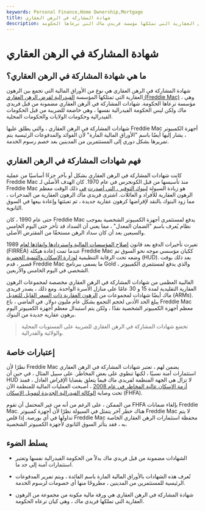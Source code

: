 ```yaml
---
keywords: Personal Finance,Home Ownership,Mortgage
title: شهادة المشاركة في الرهن العقاري
description: شهادة المشاركة في الرهن العقاري هي ورقة مالية تجمع بين الرهون العقارية التي تملكها مؤسسة فريدي ماك التي ترعاها الحكومة.
---
```


# شهادة المشاركة في الرهن العقاري
## ما هي شهادة المشاركة في الرهن العقاري؟

شهادة المشاركة في الرهن العقاري هي نوع من الأوراق المالية التي تجمع بين الرهون العقارية التي تمتلكها المؤسسة [الفيدرالية لقرض الرهن العقاري (Freddie Mac)](/freddiemac) ، وهي مؤسسة ترعاها الحكومة. شهادات المشاركة في الرهن العقاري مضمونة من قبل فريدي ماك ولكن ليس الحكومة الفيدرالية نفسها ، وهي خاضعة للضريبة من قبل الحكومات الفيدرالية وحكومات الولايات والحكومات المحلية.

شهادات المشاركة في الرهن العقاري ، والتي يطلق عليها Freddie Mac أجهزة الكمبيوتر ، يشار إليها أيضًا باسم "الأوراق المالية المارة" لأن الفوائد والمدفوعات الرئيسية يتم تمريرها بشكل دوري إلى المستثمرين من المدينين بعد خصم رسوم الخدمة.

## فهم شهادات المشاركة في الرهن العقاري

كانت شهادات المشاركة في الرهن العقاري بشكل أو بآخر جزءًا أساسيًا من عملية Freddie Mac منذ تأسيسها من قبل الكونجرس في عام 1970. كان الهدف الأصلي لـ Freddie Mac هو زيادة السيولة [لبنوك التوفير ، التي أصدرت](/thriftbank) [في](/thriftbank) ذلك الوقت معظم الرهون العقارية للأفراد و العائلات. اشترى فريدي ماك الرهون العقارية من المدخرات ، مما زود البنوك بالنقد لإقراضها كرهون عقارية جديدة ، ثم تعبئتها وإعادة بيعها في السوق الثانوية.

حتى عام 1990 ، كان Freddie Mac يدفع لمستثمري أجهزة الكمبيوتر الشخصية بموجب نظام يُعرف باسم "الضمان المعدل" ، مما يعني أن السداد قد تأخر حتى اليوم الخامس والسبعين بعد أن كان سداد الرهن مستحقًا من المقترض الأصلي.

تغيرت تأخيرات الدفع بعد قانون [إصلاح المؤسسات المالية واستردادها وإنفاذها لعام](/financial-institutions-reform-recovery-enforcement) 1989 (FIRREA) عندما تمت إعادة هيكلة Freddie Mac ككيان مؤسسي موجه نحو السوق تم وضعه تحت الرقابة التنظيمية [لوزارة الإسكان والتنمية الحضرية](/us-department-housing-urban-development-hud) (HUD). بعد ذلك بوقت قصير ، قدم Freddie Mac ما يسمى ببرنامج Gold ، والذي يدفع لمستثمري الكمبيوتر الشخصي في اليوم الخامس والأربعين.

الغالبية العظمى من شهادات المشاركة في الرهن العقاري مخصصة لمجموعات الرهون العقارية التقليدية لمدة 15 و 30 عامًا على منازل الأسرة الواحدة. ومع ذلك ، يصدر فريدي ماك أيضًا شهادات لمجموعات من [الرهون العقارية ذات السعر القابل للتعديل](/arm) (ARMs). يبلغ الحد الأدنى لحجم التجمع بشكل عام مليون دولار. في الماضي ، باع Freddie Mac معظم أجهزة الكمبيوتر الشخصية نقدًا ، ولكن يتم استبدال معظم أجهزة الكمبيوتر اليوم برهون عقارية جديدة من البنوك.

> تخضع شهادات المشاركة في الرهن العقاري للضريبة على المستويات المحلية والولائية والفدرالية.

>

## إعتبارات خاصة

نظرًا لأن Freddie Mac يضمن لهم ، تعتبر شهادات المشاركة في الرهن العقاري استثمارات آمنة نسبيًا ، لكنها تنطوي على بعض المخاطر. على سبيل المثال ، في حين أن HUD لا تزال هي الجهة المنظمة لفريدي ماك فيما يتعلق بقضايا الإقراض العادل ، فمنذ [أزمة الإسكان عالية المخاطر في عام 2008](/subprime-meltdown) ، أصبحت العمليات المالية للمنظمة الآن تحت وصاية [الوكالة الفيدرالية الجديدة لتمويل الإسكان](/fhfa) (FHFA).

من الممكن ، على الرغم من أنه من غير المحتمل أن تقوم FHFA بإلغاء ضمانات Freddie Mac. هناك خطر آخر يتمثل في السيولة نظرًا لأن أجهزة كمبيوتر Freddie Mac لا يتم تداولها في أي بورصة. إذا قلص Freddie Mac محفظة استثمارات الرهن العقاري الخاصة به ، فقد يتأثر السوق الثانوي لأجهزة الكمبيوتر الشخصية.

## يسلط الضوء

- الشهادات مضمونة من قبل فريدي ماك بدلاً من الحكومة الفيدرالية نفسها وتعتبر استثمارات آمنة إلى حد ما.

- تُعرف هذه الشهادات بالأوراق المالية المارة باسم الفائدة ، ويتم تمرير المدفوعات الرئيسية للمستثمرين من المدينين ، مطروحًا منها أي خصومات لرسوم الخدمة.

- شهادة المشاركة في الرهن العقاري هي ورقة مالية مكونة من مجموعة من الرهون العقارية التي تملكها فريدي ماك ، وهي كيان ترعاه الحكومة.

